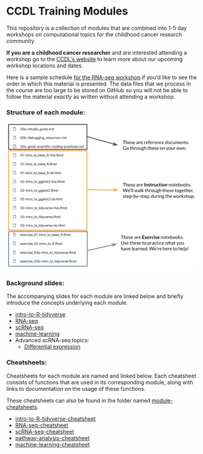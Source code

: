 # CCDL Training Modules

This repository is a collection of modules that are combined into 1-5 day workshops on computational topics for the childhood cancer research community.

**If you are a childhood cancer researcher** and are interested attending a workshop go to the [CCDL's website](https://www.ccdatalab.org/projects-training)
to learn more about our upcoming workshop locations and dates.

Here is a sample schedule [for the RNA-seq workshop](https://github.com/AlexsLemonade/RNA-Seq-Exercises/blob/master/schedule.md) if you'd like to see the order in
which this material is presented.
The data files that we process in the course are too large to be stored on GitHub so you will not be able to follow the material *exactly* as written without attending a
workshop.

### Structure of each module:

![structure](module_structure_detail.png)

### Background slides:

The accompanying slides for each module are linked below and briefly introduce
the concepts underlying each module.

- [intro-to-R-tidyverse](https://drive.google.com/a/ccdatalab.org/file/d/11GXEddKwUBan1Z-NF_UM2HecckpODLKM/view?usp=sharing)
- [RNA-seq](https://drive.google.com/a/ccdatalab.org/file/d/1A9gNDIuD_c3ppF2k6vY3b0VgSKZjchzp/view?usp=sharing)
- [scRNA-seq](https://drive.google.com/a/ccdatalab.org/file/d/186niFprBKICNsF53WpIhKbiIMLawu-ms/view?usp=sharing)
- [machine-learning](https://drive.google.com/a/ccdatalab.org/file/d/1tmX8sFDmnPpkRdkWQm-v3vtdGr6YWy-j/view?usp=sharing)
- Advanced scRNA-seq topics:
  - [Differential expression](https://drive.google.com/file/d/1nT1AxEYTMyizXvlrpZCrk8HfdJH8hcWN/view?usp=sharing)


### Cheatsheets:

Cheatsheets for each module are named and linked below.
Each cheatsheet consists of functions that are used in its corresponding module, along with links to documentation on the usage of these functions.

These cheatsheets can also be found in the folder named [module-cheatsheets](https://github.com/AlexsLemonade/training-modules/tree/master/module-cheatsheets).

- [intro-to-R-tidyverse-cheatsheet](https://github.com/AlexsLemonade/training-modules/blob/master/module-cheatsheets/intro-to-R-tidyverse-cheatsheet.md)
- [RNA-seq-cheatsheet](https://github.com/AlexsLemonade/training-modules/blob/master/module-cheatsheets/RNA-seq-cheatsheet.md)
- [scRNA-seq-cheatsheet](https://github.com/AlexsLemonade/training-modules/blob/master/module-cheatsheets/scRNA-seq-cheatsheet.md)
- [pathway-analysis-cheatsheet](https://github.com/AlexsLemonade/training-modules/blob/master/module-cheatsheets/pathway-analysis-cheatsheet.md)
- [machine-learning-cheatsheet](https://github.com/AlexsLemonade/training-modules/blob/master/module-cheatsheets/machine-learning-cheatsheet.md)




